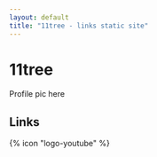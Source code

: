 ```yaml
---
layout: default
title: "11tree - links static site"
---
```


# 11tree

Profile pic here

## Links

{% icon "logo-youtube" %}
